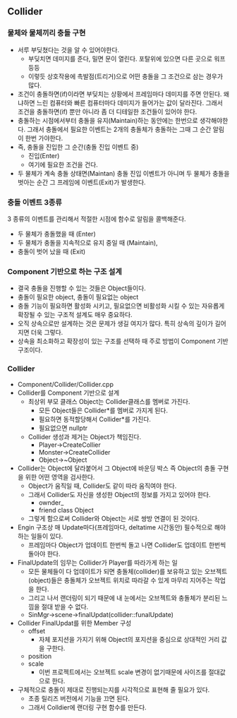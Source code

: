 ## Collider
  
### 물체와 물체끼리 충돌 구현
- 서루 부딪쳤다는 것을 알 수 있어야한다.
  - 부딪치면 데미지를 준다, 밀면 문이 열린다. 포탈위에 있으면 다른 곳으로 워프 등등
  - 이렇듯 상호작용에 촉발점(트리거)으로 어떤 충돌을 그 조건으로 삼는 경우가 많다.
- 조건이 충돌하면(if)이라면 부딪치는 상황에서 프레임마다 데미지를 주면 안된다. 왜냐하면 느린 컴퓨터와 빠른 컴퓨터마다 데미지가 들어가는 값이 달라진다. 그래서 조건을 충돌하면(if) 뿐만 아니라 좀 더 디테일한 조건들이 있어야 한다.
- 충돌하는 시점에서부터 충돌을 유지(Maintain)하는 동안에는 한번으로 생각해야한다. 그래서 충돌에서 필요한 이벤트는 2개의 충돌체가 충돌하는 그때 그 순간 알림이 한번 가야한다.
- 즉, 충돌을 진입한 그 순간(충돌 진입 이벤트 중)
  - 진입(Enter)
  - 여기에 필요한 조건을 건다.
- 두 물체가 계속 충돌 상태면(Maintan) 충돌 진입 이벤트가 아니며 두 물체가 충돌을 벗아는 순간 그 프레임에 이벤트(Exit)가 발생한다.

### 충돌 이벤트 3종류
3 종류의 이벤트를 관리해서 적절한 시점에 함수로 알림을 콜백해준다.
- 두 물체가 충돌했을 때 (Enter)
- 두 물체가 충돌을 지속적으로 유지 중일 때 (Maintain),
- 충돌이 벗어 났을 때 (Exit)

### Component 기반으로 하는 구조 설계
- 결국 충돌을 진행할 수 있는 것들은 Object들이다.
- 충돌이 필요한 object, 충돌이 필요없는 object
- 충돌 기능이 필요하면 활성화 시키고, 필요없으면 비활성화 시킬 수 있는 자유롭게 확장될 수 있는 구조적 설계도 매우 중요하다.
- 오직 상속으로만 설계하는 것은 문제가 생길 여지가 많다. 특히 상속의 깊이가 길어지면 더욱 그렇다.
- 상속을 최소화하고 확장성이 있는 구조를 선택하 때 주로 방법이 Component 기반 구조이다.

### Collider
- Component/Collider/Collider.cpp
- Collider를 Component 기반으로 설계
  - 최상위 부모 클래스 Object는 Collider클래스를 멤버로 가진다.
    - 모든 Object들은 Collider*를 멤버로 가지게 된다.
    - 필요하면 동적할당해서 Collider*를 가진다.
    - 필요없으면 nullptr
  - Collider 생성과 제거는 Object가 책임진다.
    - Player->CreateCollier
    - Monster->CreateCollider
    - Object->~Object
- Collider는 Object에 달라붙어서 그 Object에 바운딩 박스 즉 Object의 충돌 구현을 위한 어떤 영역을 검사한다.
  - Object가 움직일 때, Collider도 같이 따라 움직여야 한다.
  - 그래서 Collider도 자신을 생성한 Object의 정보를 가지고 있어야 한다.
    - ownder_
    - friend class Object
  - 그렇게 함으로써 Collider와 Object는 서로 쌍방 연결이 된 것이다.
- Engin 구조상 매 Update마다(프레임마다, deltatime 시간동안) 필수적으로 해야하는 일들이 있다.
  - 프레임마다 Object가 업데이트 한번씩 돌고 나면 Collider도 업데이트 한번씩 돌아야 한다.
- FinalUpdate의 임무는 Collider가 Player를 따라가게 하는 일
  - 모든 물체들이 다 업데이트가 되면 충돌체(collider)를 보유하고 있는 오브젝트(object)들은 충돌체가 오브젝트 위치로 따라갈 수 있게 마무리 지어주는 작업을 한다.
  - 그리고 나서 랜더링이 되기 때문에 내 눈에서는 오브젝트와 충돌체가 분리된 느낌을 절대 받을 수 없다.
  - SinMgr->scene->finalUpdat(collider::funalUpdate)
- Collider FinalUpdat를 위한 Member 구성
  - offset
    - 자체 포지션을 가지기 위해 Object의 포지션을 중심으로 상대적인 거리 값을 구한다.
  - position
  - scale
    - 이번 프로젝트에서는 오브젝트 scale 변경이 없기때문에 사이즈를 절대값으로 한다.
- 구체적으로 충돌이 제대로 진행되는지를 시각적으로 표현해 줄 필요가 있다.
  - 초종 릴리즈 버전에서 기능을 끄면 된다.
  - 그래서 Colldier에 랜더링 구현 함수를 만든다.




































